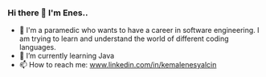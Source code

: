    ### Hi there 👋 I'm Enes..



- 🔭 I'm a paramedic who wants to have a career in software engineering. I am trying to learn and understand the world of different coding languages.
- 🌱 I’m currently learning Java
- 📫 How to reach me:
 www.linkedin.com/in/kemalenesyalcin

